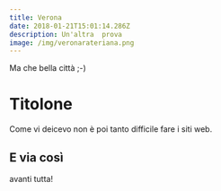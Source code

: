 ```yaml
---
title: Verona
date: 2018-01-21T15:01:14.286Z
description: Un'altra  prova
image: /img/veronarateriana.png
---
```

Ma che bella città ;-)

# Titolone

Come vi deicevo non è poi tanto difficile fare i siti web.

## E via così

avanti tutta!
